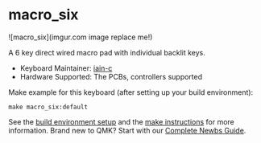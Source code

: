 # macro_six

![macro_six](imgur.com image replace me!)

A 6 key direct wired macro pad with individual backlit keys.

* Keyboard Maintainer: [iain-c](https://github.com/coulthard)
* Hardware Supported: The PCBs, controllers supported

Make example for this keyboard (after setting up your build environment):

    make macro_six:default

See the [build environment setup](https://docs.qmk.fm/#/getting_started_build_tools) and the [make instructions](https://docs.qmk.fm/#/getting_started_make_guide) for more information. Brand new to QMK? Start with our [Complete Newbs Guide](https://docs.qmk.fm/#/newbs).
